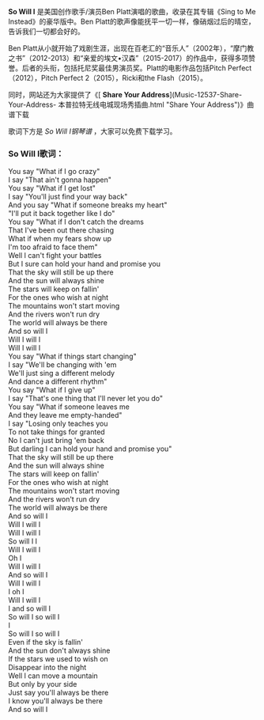 

**So Will I** 是美国创作歌手/演员Ben Platt演唱的歌曲，收录在其专辑《Sing to Me Instead》的豪华版中。Ben
Platt的歌声像能抚平一切一样，像硝烟过后的晴空，告诉我们一切都会好的。

Ben
Platt从小就开始了戏剧生涯，出现在百老汇的“音乐人”（2002年），“摩门教之书”（2012-2013）和“亲爱的埃文•汉森”（2015-2017）的作品中，获得多项赞誉。后者的头衔，包括托尼奖最佳男演员奖。Platt的电影作品包括Pitch
Perfect（2012），Pitch Perfect 2（2015），Ricki和the Flash（2015）。

同时，网站还为大家提供了《[ **Share Your Address**](Music-12537-Share-Your-Address-
本普拉特无线电城现场秀插曲.html "Share Your Address")》曲谱下载

歌词下方是 _So Will I钢琴谱_ ，大家可以免费下载学习。

### So Will I歌词：

You say "What if I go crazy"  
I say "That ain't gonna happen"  
You say "What if I get lost"  
I say "You'll just find your way back"  
And you say "What if someone breaks my heart"  
"I'll put it back together like I do"  
You say "What if I don't catch the dreams  
That I've been out there chasing  
What if when my fears show up  
I'm too afraid to face them"  
Well I can't fight your battles  
But I sure can hold your hand and promise you  
That the sky will still be up there  
And the sun will always shine  
The stars will keep on fallin'  
For the ones who wish at night  
The mountains won't start moving  
And the rivers won't run dry  
The world will always be there  
And so will I  
Will I will I  
Will I will I  
You say "What if things start changing"  
I say "We'll be changing with 'em  
We'll just sing a different melody  
And dance a different rhythm"  
You say "What if I give up"  
I say "That's one thing that I'll never let you do"  
You say "What if someone leaves me  
And they leave me empty-handed"  
I say "Losing only teaches you  
To not take things for granted  
No I can't just bring 'em back  
But darling I can hold your hand and promise you"  
That the sky will still be up there  
And the sun will always shine  
The stars will keep on fallin'  
For the ones who wish at night  
The mountains won't start moving  
And the rivers won't run dry  
The world will always be there  
And so will I  
Will I will I  
Will I will I  
So will I I  
Will I will I  
Oh I  
Will I will I  
And so will I  
Will I will I  
I oh I  
Will I will I  
I and so will I  
So will I so will I  
I  
So will I so will I  
Even if the sky is fallin'  
And the sun don't always shine  
If the stars we used to wish on  
Disappear into the night  
Well I can move a mountain  
But only by your side  
Just say you'll always be there  
I know you'll always be there  
And so will I

